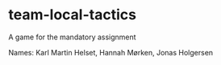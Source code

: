 # team-local-tactics
A game for the mandatory assignment

Names: Karl Martin Helset, Hannah Mørken, Jonas Holgersen